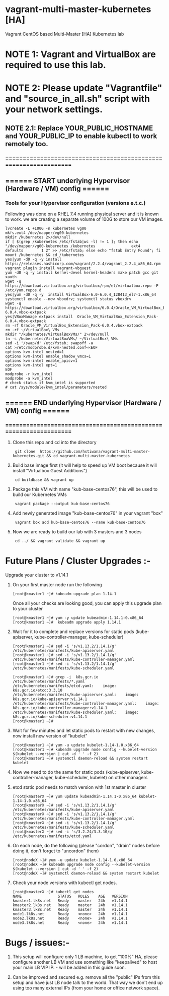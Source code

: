 # vagrant-multi-master-kubernetes [HA]
Vagrant CentOS based Multi-Master [HA] Kubernetes lab

# NOTE 1: Vagrant and VirtualBox are required to use this lab.
# NOTE 2: Please update "Vagrantfile" and "source_in_all.sh" script with your network settings.
## NOTE 2.1: Replace YOUR_PUBLIC_HOSTNAME and YOUR_PUBLIC_IP to enable kubectl to work remotely too.



### ================================================================
## ====== START underlying Hypervisor (Hardware / VM) config ======
### Tools for your Hypervisor configuration (versions e.t.c.)

Following was done on a RHEL 7.4 running physical server and it is known to work.
we are creating a separate volume of 100G to store our VM images.

```
lvcreate -L +100G -n kubernetes vg00
mkfs.ext4 /dev/mapper/vg00-kubernetes
mkdir /kubernetes 2>/dev/null
if [ $(grep /kubernetes /etc/fstab|wc -l) != 1 ]; then echo "/dev/mapper/vg00-kubernetes /kubernetes                ext4    defaults        1 2" >> /etc/fstab; else echo "fstab Entry Found"; fi
mount /kubernetes && cd /kubernetes
yes|yum -d0 -q -y install https://releases.hashicorp.com/vagrant/2.2.4/vagrant_2.2.4_x86_64.rpm
vagrant plugin install vagrant-vbguest
yum -d0 -q -y install kernel-devel kernel-headers make patch gcc git xauth
wget -q https://download.virtualbox.org/virtualbox/rpm/el/virtualbox.repo -P /etc/yum.repos.d
yes|yum -d0 -q -y  install VirtualBox-6.0-6.0.4_128413_el7-1.x86_64
systemctl enable --now vboxdrv; systemctl status vboxdrv
wget -q https://download.virtualbox.org/virtualbox/6.0.4/Oracle_VM_VirtualBox_Extension_Pack-6.0.4.vbox-extpack
yes|VBoxManage extpack install  Oracle_VM_VirtualBox_Extension_Pack-6.0.4.vbox-extpack
rm -rf Oracle_VM_VirtualBox_Extension_Pack-6.0.4.vbox-extpack
rm -rf ~/VirtualBox\ VMs
mkdir "/kubernetes/VirtualBoxVMs/" 2>/dev/null
ln -s /kubernetes/VirtualBoxVMs/ ~/VirtualBox\ VMs
sed -i '/swap/d' /etc/fstab; swapoff -a
cat >/etc/modprobe.d/kvm-nested.conf<<EOF
options kvm-intel nested=1
options kvm-intel enable_shadow_vmcs=1
options kvm-intel enable_apicv=1
options kvm-intel ept=1
EOF
modprobe -r kvm_intel
modprobe -a kvm_intel
# check status if kvm_intel is supported
# cat /sys/module/kvm_intel/parameters/nested
```

## ====== END underlying Hypervisor (Hardware / VM) config ======
### ================================================================



1) Clone this repo and cd into the directory

    	git clone  https://github.com/hstiwana/vagrant-multi-master-kubernetes.git && cd vagrant-multi-master-kubernetes

2) Build base image first (it will help to speed up VM boot because it will install "Virtualbox Guest Additions")

     	cd buildbase && vagrant up

3) Package this VM with name "kub-base-centos76", this will be used to build our Kubernetes VMs
	
     	vagrant package --output kub-base-centos76

4) Add newly generated image "kub-base-centos76" in your vagrant "box"
		
     	vagrant box add kub-base-centos76 --name kub-base-centos76

5) Now we are ready to build our lab with 3 masters and 3 nodes
		
    	cd ../ && vagrant validate && vagrant up



# Future Plans / Cluster Upgrades :-
 Upgrade your cluster to v1.14.1
	
 1) On your first master node run the following
		
    	[root@kmaster1 ~]# kubeadm upgrade plan 1.14.1

    Once all your checks are looking good, you can apply this upgrade plan to your cluster
		
    	[root@kmaster1 ~]# yum -y update kubeadmin-1.14.1-0.x86_64 
    	[root@kmaster1 ~]#  kubeadm upgrade apply 1.14.1 

 2) Wait for it to complete and replace versions for static pods (kube-apiserver, kube-controller-manager, kube-scheduler)
		
    	[root@kmaster1 ~]# sed -i 's/v1.13.2/1.14.1/g' /etc/kubernetes/manifests/kube-apiserver.yaml  
    	[root@kmaster1 ~]# sed -i 's/v1.13.2/1.14.1/g' /etc/kubernetes/manifests/kube-controller-manager.yaml 
    	[root@kmaster1 ~]# sed -i 's/v1.13.2/1.14.1/g' /etc/kubernetes/manifests/kube-scheduler.yaml  

    	[root@kmaster1 ~]# grep -i  k8s.gcr.io /etc/kubernetes/manifests/*.yaml
    	/etc/kubernetes/manifests/etcd.yaml:    image: k8s.gcr.io/etcd:3.3.10
    	/etc/kubernetes/manifests/kube-apiserver.yaml:    image: k8s.gcr.io/kube-apiserver:v1.14.1
    	/etc/kubernetes/manifests/kube-controller-manager.yaml:    image: k8s.gcr.io/kube-controller-manager:v1.14.1
    	/etc/kubernetes/manifests/kube-scheduler.yaml:    image: k8s.gcr.io/kube-scheduler:v1.14.1
    	[root@kmaster1 ~]#

 3) Wait for few minutes and let static pods to restart with new changes, now install new version of "kubelet"

    	[root@kmaster1 ~]# yum -u update kubelet-1.14-1.0.x86_64
    	[root@kmaster1 ~]# kubeadm upgrade node config --kubelet-version $(kubelet --version | cut -d ' ' -f 2)
    	[root@kmaster1 ~]# systemctl daemon-reload && system restart kubelet
	
 4) Now we need to do the same for static pods (kube-apiserver, kube-controller-manager, kube-scheduler, kubelet) on other managers
	
 5) etcd static pod needs to match version with 1st master in cluster

    	[root@kmasterX ~]# yum update kubeadmin-1.14.1-0.x86_64 kubelet-1.14-1.0.x86_64
    	[root@kmasterX ~]# sed -i 's/v1.13.2/1.14.1/g' /etc/kubernetes/manifests/kube-apiserver.yaml  
    	[root@kmasterX ~]# sed -i 's/v1.13.2/1.14.1/g' /etc/kubernetes/manifests/kube-controller-manager.yaml 
    	[root@kmasterX ~]# sed -i 's/v1.13.2/1.14.1/g' /etc/kubernetes/manifests/kube-scheduler.yaml  
    	[root@kmasterX ~]# sed -i 's/3.2.24/3.3.10/g' /etc/kubernetes/manifests/etcd.yaml
			
 6) On each node, do the following (please "cordon", "drain" nodes before doing it, don't forget to "uncordon" them)
		
    	[root@nodeX ~]# yum -u update kubelet-1.14-1.0.x86_64
    	[root@nodeX ~]# kubeadm upgrade node config --kubelet-version $(kubelet --version | cut -d ' ' -f 2) 
    	[root@nodeX ~]# systemctl daemon-reload && system restart kubelet
   
 7) Check your node versions with kubectl get nodes.
   
     	[root@kmasterX ~]# kubectl get nodes
    	NAME                STATUS   ROLES    AGE   VERSION
    	kmaster1.lk8s.net   Ready    master   24h   v1.14.1
    	kmaster2.lk8s.net   Ready    master   24h   v1.14.1
    	kmaster3.lk8s.net   Ready    master   24h   v1.14.1
    	node1.lk8s.net      Ready    <none>   24h   v1.14.1
    	node2.lk8s.net      Ready    <none>   24h   v1.14.1
    	node3.lk8s.net      Ready    <none>   24h   v1.14.1
	


# Bugs / issues:-
1. This setup will configure only 1 LB machine, to get "100%" HA, please configure another LB VM and use something like "keepalived" to host your main LB VIP IP. - will be added in this guide soon.

2. Can be improved and secured e.g. remove all the "public" IPs from this setup and have just LB node talk to the world. That way we don't end up using too many external IPs (from your home or office network space).

